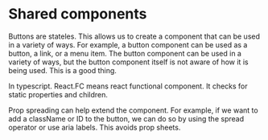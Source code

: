 # Shared components

Buttons are stateles. This allows us to create a component that can be used in a variety of ways. For example, a button component can be used as a button, a link, or a menu item. The button component can be used in a variety of ways, but the button component itself is not aware of how it is being used. This is a good thing.

In typescript. React.FC means react functional component. It checks for static properties and children.

Prop spreading can help extend the component. For example, if we want to add a className or ID to the button, we can do so by using the spread operator or use aria labels. This avoids prop sheets.